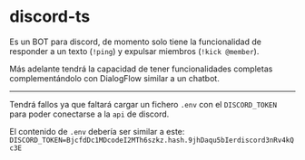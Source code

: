 # discord-ts

Es un BOT para discord, de momento solo tiene la funcionalidad de responder a un texto (`!ping`) y expulsar miembros (`!kick @member`).

Más adelante tendrá la capacidad de tener funcionalidades completas complementándolo con DialogFlow similar a un chatbot.

---

Tendrá fallos ya que faltará cargar un fichero `.env` con el `DISCORD_TOKEN` para poder conectarse a la `api` de discord.

El contenido de `.env` debería ser similar a este:
`DISCORD_TOKEN=BjcfdDc1MDcodeI2MTh6szkz.hash.9jhDaqu5bIerdiscord3nRv4kQc3E`
